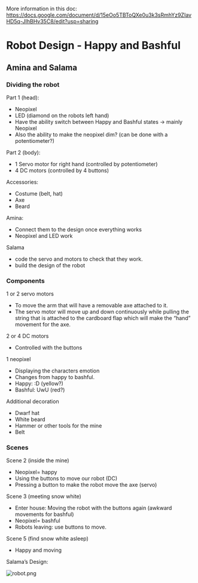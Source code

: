 More information in this doc: https://docs.google.com/document/d/15eOo5TBToQXe0u3k3sRmhYz9ZIavHD5q-JIhBHv35C8/edit?usp=sharing

# Robot Design - Happy and Bashful
## Amina and Salama

### Dividing the robot
Part 1 (head): 
- Neopixel
- LED (diamond on the robots left hand)
- Have the ability switch between Happy and Bashful states → mainly Neopixel
- Also the ability to make the neopixel dim? (can be done with a potentiometer?)

Part 2 (body): 
- 1 Servo motor for right hand (controlled by potentiometer)
- 4 DC motors (controlled by 4 buttons)

Accessories:
- Costume (belt, hat)
- Axe
- Beard

Amina:
- Connect them to the design once everything works
- Neopixel and LED work

Salama 
- code the servo and motors to check that they work.
- build the design of the robot

### Components

1 or 2 servo motors
- To move the arm that will have a removable axe attached to it.
- The servo motor will move up and down continuously while pulling the string that is attached to the cardboard flap which will make the “hand” movement for the axe.


2 or 4 DC motors
- Controlled with the buttons

1 neopixel
- Displaying the characters emotion
- Changes from happy to bashful.
- Happy: :D (yellow?)
- Bashful: UwU (red?)

Additional decoration
- Dwarf hat
- White beard
- Hammer or other tools for the mine
- Belt

### Scenes

Scene 2 (inside the mine)
- Neopixel= happy
- Using the buttons to move our robot (DC)
- Pressing a button to make the robot move the axe (servo)
 
Scene 3 (meeting snow white)
- Enter house: Moving the robot with the buttons again (awkward movements for bashful)
- Neopixel= bashful
- Robots leaving: use buttons to move.


Scene 5 (find snow white asleep)
- Happy and moving

Salama’s Design:

![robot.png]()
